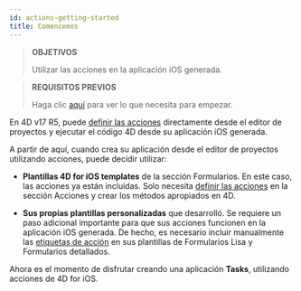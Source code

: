 ```yaml
---
id: actions-getting-started
title: Comencemos
---
```


> **OBJETIVOS**
> 
> Utilizar las acciones en la aplicación iOS generada.

> **REQUISITOS PREVIOS**
> 
> Haga clic [aquí](prerequisites.html) para ver lo que necesita para empezar.

En 4D v17 R5, puede [definir las acciones](actions.html) directamente desde el editor de proyectos y ejecutar el código 4D desde su aplicación iOS generada.

A partir de aquí, cuando crea su aplicación desde el editor de proyectos utilizando acciones, puede decidir utilizar:

* **Plantillas 4D for iOS templates** de la sección Formularios. En este caso, las acciones ya están incluidas. Solo necesita [definir las acciones](define-first-action.html) en la sección Acciones y crear los métodos apropiados en 4D.

* **Sus propias plantillas personalizadas** que desarrolló. Se requiere un paso adicional importante para que sus acciones funcionen en la aplicación iOS generada. De hecho, es necesario incluir manualmente las [etiquetas de acción](action-custom-template.html) en sus plantillas de Formularios Lisa y Formularios detallados.

Ahora es el momento de disfrutar creando una aplicación **Tasks**, utilizando acciones de 4D for iOS.
